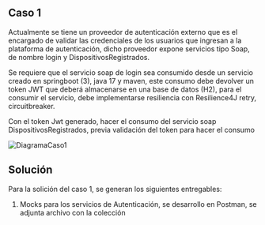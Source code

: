 ## Caso 1
Actualmente se tiene un proveedor de autenticación externo que es el encargado de validar las credenciales de los usuarios que ingresan a la plataforma de autenticación, dicho proveedor expone servicios tipo Soap, de nombre login y DispositivosRegistrados.

Se requiere que el servicio soap de login sea consumido desde un servicio creado en springboot (3), java 17 y maven, este consumo debe devolver un token JWT que deberá almacenarse en una base de datos (H2), para el consumir el servicio, debe implementarse resiliencia con Resilience4J retry, circuitbreaker. 

Con el token Jwt generado, hacer el consumo del servicio soap DispositivosRegistrados, previa validación del token para hacer el consumo

![DiagramaCaso1](https://github.com/PchaconMC/auth-device/assets/60486812/086af514-8159-4762-b205-7ceb208edbce)


## Solución
Para la solición del caso 1, se generan los siguientes entregables:
1. Mocks para los servicios de Autenticación, se desarrollo en Postman, se adjunta archivo con la colección 
